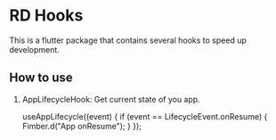 # RD Hooks

This is a flutter package that contains several hooks to speed up development.

## How to use

1. AppLifecycleHook: Get current state of you app.

    useAppLifecycle((event) {
      if (event == LifecycleEvent.onResume) {
        Fimber.d("App onResume");
      }
    });

